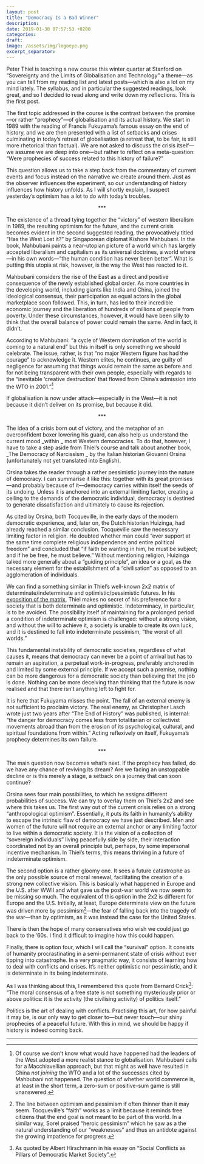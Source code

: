 ```yaml
---
layout: post
title: "Democracy Is a Bad Winner"
description: 
date: 2019-01-30 07:57:53 +0200
categories: 
draft:
image: /assets/img/logoeye.png
excerpt_separator: 
---
```


Peter Thiel is teaching a new course this winter quarter at Stanford on “Sovereignty and the Limits of Globalisation and Technology” a theme—as you can tell from my reading list and latest posts—which is also a lot on my mind lately. The syllabus, and in particular the suggested readings, look great, and so I decided to read along and write down my reflections. This is the first post. 

The first topic addressed in the course is the contrast between the promise—or rather “prophecy”—of globalisation and its actual history. We start in 1989 with the reading of Francis Fukuyama’s famous essay on the end of history, and we are then presented with a list of setbacks and crises culminating in today’s retreat of globalisation (a retreat that, to be fair, is still more rhetorical than factual). We are not asked to discuss the crisis itself—we assume we are deep into one—but rather to reflect on a meta-question: “Were prophecies of success related to this history of failure?” 

This question allows us to take a step back from the commentary of current events and focus instead on the narrative we create around them. Just as the observer influences the experiment, so our understanding of history influences how history unfolds. As I will shortly explain, I suspect yesterday’s optimism has a lot to do with today’s troubles.  

<p style="text-align: center;"> *** </p>

The existence of a thread tying together the “victory” of western liberalism in 1989, the resulting optimism for the future, and the current crisis becomes evident in the second suggested reading, the provocatively titled “Has the West Lost it?” by Singaporean diplomat Kishore Mahbubani. In the book, Mahbubani paints a near-utopian picture of a world which has largely accepted liberalism and capitalism as its universal doctrines, a world where—in his own words—“the human condition has never been better”. What is putting this utopia at risk, however, is the way the West has reacted to it. 

Mahbubani considers the rise of the East as a direct and positive consequence of the newly established global order. As more countries in the developing world, including giants like India and China, joined the ideological consensus, their participation as equal actors in the global marketplace soon followed. This, in turn, has led to their incredible economic journey and the liberation of hundreds of millions of people from poverty. Under these circumstances, however, it would have been silly to think that the overall balance of power could remain the same. And in fact, it didn’t. 

According to Mahbubani: “a cycle of Western domination of the world is coming to a natural end” but this in itself is only something we should celebrate. The issue, rather, is that “no major Western figure has had the courage” to acknowledge it. Western elites, he continues, are guilty of negligence for assuming that things would remain the same as before and for not being transparent with their own people, especially with regards to the “inevitable ‘creative destruction’ that flowed from China’s admission into the WTO in 2001.”[^1]

If globalisation is now under attack—especially in the West—it is not because it didn’t deliver on its promise, but because it did. 

<p style="text-align: center;"> *** </p>

The idea of a crisis born out of victory, and the metaphor of an overconfident boxer lowering his guard, can also help us understand the current mood _within _ most Western democracies. To do that, however, I have to take a step aside from Thiel’s course and talk about another book, _The Democracy of Narcissism _  by the Italian historian Giovanni Orsina (unfortunately not yet translated into English). 

Orsina takes the reader through a rather pessimistic journey into the nature of democracy. I can summarise it like this: together with its great promises—and probably because of it—democracy carries within itself the seeds of its undoing. Unless it is anchored into an external limiting factor, creating a ceiling to the demands of the democratic individual, democracy is destined to generate dissatisfaction and ultimately to cause its rejection. 

As cited by Orsina, both Tocqueville, in the early days of the modern democratic experience, and, later on, the Dutch historian Huizinga, had already reached a similar conclusion. Tocqueville saw the necessary limiting factor in religion. He doubted whether man could “ever support at the same time complete religious independence and entire political freedom” and concluded that “if faith be wanting in him, he must be subject; and if he be free, he must believe.” Without mentioning religion, Huizinga talked more generally about a “guiding principle”, an idea or a goal, as the necessary element for the establishment of a “civilisation” as opposed to an agglomeration of individuals. 

We can find a something similar in Thiel’s well-known 2x2 matrix of determinate/indeterminate and optimistic/pessimistic futures.  In his [exposition of the matrix][1], Thiel makes no secret of his preference for a society that is both determinate and optimistic. Indeterminacy, in particular, is to be avoided. The possibility itself of maintaining for a prolonged period a condition of indeterminate optimism is challenged: without a strong vision, and without the will to achieve it, a society is unable to create its own luck, and it is destined to fall into indeterminate pessimism, “the worst of all worlds.”

This fundamental instability of democratic societies, regardless of what causes it, means that democracy can never be a point of arrival but has to remain an aspiration, a perpetual work-in-progress, preferably anchored in and limited by some external principle.  If we accept such a premise, nothing can be more dangerous for a democratic society than believing that the job is done. Nothing can be more deceiving than thinking that the future is now realised and that there isn’t anything left to fight for. 

It is here that Fukuyama misses the point. The fall of an external enemy is not sufficient to proclaim victory. The real enemy, as Christopher Lasch wrote just two years after “The End of History” was published, is internal: “the danger for democracy comes less from totalitarian or collectivist movements abroad than from the erosion of its psychological, cultural, and spiritual foundations from within.”  Acting reflexively on itself, Fukuyama’s prophecy determines its own failure. 

<p style="text-align: center;"> *** </p>

The main question now becomes what’s next. If the prophecy has failed, do we have any chance of reviving its dream?  Are we facing an unstoppable decline or is this merely a stage, a setback on a journey that can soon continue? 

Orsina sees four main possibilities, to which he assigns different probabilities of success. We can try to overlay them on Thiel’s 2x2 and see where this takes us. The first way out of the current crisis relies on a strong “anthropological optimism”. Essentially, it puts its faith in humanity’s ability to escape the intrinsic flaw of democracy we have just described. Men and women of the future will not require an external anchor or any limiting factor to live within a democratic society. It is the vision of a collection of “sovereign individuals” living peacefully side by side, their interaction coordinated not by an overall principle but, perhaps, by some impersonal incentive mechanism. In Thiel’s terms, this means thriving in a future of indeterminate optimism.  

The second option is a rather gloomy one. It sees a future catastrophe as the only possible source of moral renewal, facilitating the creation of a strong new collective vision. This is basically what happened in Europe and the U.S. after WWII and what gave us the post-war world we now seem to be missing so much. The equivalent of this option in the 2x2 is different for Europe and the U.S. Initially, at least, Europe determinate view on the future was driven more by pessimism[^2]—the fear of falling back into the tragedy of the war—than by optimism, as it was instead the case for the United States.

There is then the hope of many conservatives who wish we could just go back to the ’60s. I find it difficult to imagine how this could happen. 

Finally, there is option four, which I will call the “survival” option. It consists of humanity procrastinating in a semi-permanent state of crisis without ever tipping into catastrophe. In a very pragmatic way, it consists of learning how to deal with conflicts and crises.  It’s neither optimistic nor pessimistic, and it is determinate in its being indeterminate. 

As I was thinking about this, I remembered this quote from Bernard Crick[^3]: “The moral consensus of a free state is not something mysteriously prior or above politics: it is the activity (the civilising activity) of politics itself.” 

Politics is the art of dealing with conflicts. Practising this art, for how painful it may be, is our only way to get closer to—but never touch—our shiny prophecies of a peaceful future. With this in mind, we should be happy if history is indeed coming back. 


---






[^1]:	Of course we don’t know what would have happened had the leaders of the West adopted a more realist stance to globalisation. Mahbubani calls for a Macchiavellian approach, but that might as well have resulted in China _not joining_ the WTO and a lot of the successes cited by Mahbubani not happened. The question of whether world commerce is, at least in the short term, a zero-sum or positive-sum game is still unanswered. 

[^2]:	The line between optimism and pessimism if often thinner than it may seem. Tocqueville’s “faith” works as a limit because it reminds free citizens that the end goal is not meant to be part of this world. In a similar way, Sorel praised “heroic pessimism” which he saw as a the natural understanding of our “weaknesses” and thus an antidote against the growing impatience for progress. 

[^3]:	As quoted by Albert Hirschmann in his essay on “Social Conflicts as Pillars of Democratic Market Society”.

[1]:	#